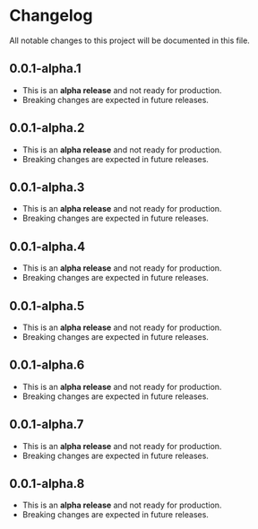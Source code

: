 # Changelog

All notable changes to this project will be documented in this file.

## 0.0.1-alpha.1

- This is an **alpha release** and not ready for production.
- Breaking changes are expected in future releases.

## 0.0.1-alpha.2

- This is an **alpha release** and not ready for production.
- Breaking changes are expected in future releases.

## 0.0.1-alpha.3

- This is an **alpha release** and not ready for production.
- Breaking changes are expected in future releases.

## 0.0.1-alpha.4

- This is an **alpha release** and not ready for production.
- Breaking changes are expected in future releases.

## 0.0.1-alpha.5

- This is an **alpha release** and not ready for production.
- Breaking changes are expected in future releases.

## 0.0.1-alpha.6

- This is an **alpha release** and not ready for production.
- Breaking changes are expected in future releases.

## 0.0.1-alpha.7

- This is an **alpha release** and not ready for production.
- Breaking changes are expected in future releases.

## 0.0.1-alpha.8

- This is an **alpha release** and not ready for production.
- Breaking changes are expected in future releases.